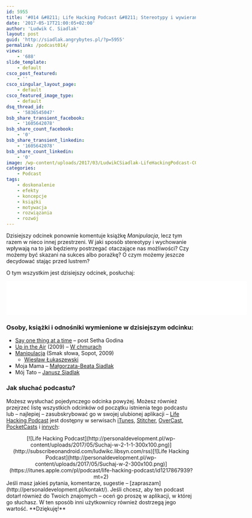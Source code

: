 ```yaml
---
id: 5955
title: '#014 &#8211; Life Hacking Podcast &#8211; Stereotypy i wywieranie wpływu &#8211; kiedy warto zacząć trenować umysł?'
date: '2017-05-17T21:00:05+02:00'
author: 'Ludwik C. Siadlak'
layout: post
guid: 'http://siadlak.angrybytes.pl/?p=5955'
permalink: /podcast014/
views:
    - '688'
slide_template:
    - default
csco_post_featured:
    - ''
csco_singular_layout_page:
    - default
csco_featured_image_type:
    - default
dsq_thread_id:
    - '5836545047'
bsb_share_transient_facebook:
    - '1605642078'
bsb_share_count_facebook:
    - '0'
bsb_share_transient_linkedin:
    - '1605642078'
bsb_share_count_linkedin:
    - '0'
image: /wp-content/uploads/2017/03/LudwikCSiadlak-LifeHackingPodcast-COVER-1.png
categories:
    - Podcast
tags:
    - doskonalenie
    - efekty
    - koncepcje
    - książki
    - motywacja
    - rozwiązania
    - rozwój
---
```


Dzisiejszy odcinek ponownie komentuje książkę *Manipulacja*, lecz tym razem w nieco innej przestrzeni. W jaki sposób stereotypy i wychowanie wpływają na to jak będziemy postrzegać otaczające nas możliwości? Czy możemy być skazani na sukces albo porażkę? O czym możemy jeszcze decydować stając przed lustrem?

O tym wszystkim jest dzisiejszy odcinek, posłuchaj:

<iframe allowfullscreen="allowfullscreen" height="90" loading="lazy" scrolling="no" src="//html5-player.libsyn.com/embed/episode/id/5374414/height/90/width/640/theme/custom/autonext/no/thumbnail/yes/autoplay/no/preload/no/no_addthis/no/direction/backward/render-playlist/no/custom-color/335da9/" style="border: none;" width="640"></iframe>

### Osoby, książki i odnośniki wymienione w dzisiejszym odcinku:

- [Say one thing at a time](http://sethgodin.typepad.com/seths_blog/2017/05/say-one-thing-at-a-time.html) – post Setha Godina
- [Up in the Air](http://www.imdb.com/title/tt1193138/) (2009) – [W chmurach](http://www.filmweb.pl/film/W+chmurach-2009-475937)
- [Manipulacja](http://lubimyczytac.pl/ksiazka/57782/manipulacja) (Smak słowa, Sopot, 2009) 
    - [Wiesław Łukaszewski](https://www.wikiwand.com/pl/Wies%C5%82aw_%C5%81ukaszewski)
- Moja Mama – [Małgorzata-Beata Siadlak](http://wewreczycy.pl/wreczyca-news-193-malgorzata_beata_siadlak___tu_mieszkam_tu_tworze.html)
- Mój Tato – [Janusz Siadlak](http://www.janusz.siadlak.pl/)

### Jak słuchać podcastu?

Możesz wysłuchać pojedynczego odcinka powyżej. Możesz również przejrzeć listę wszystkich odcinków od początku istnienia tego podcastu lub – najlepiej – zasubskrybować go w swojej ulubionej aplikacji – [Life Hacking Podcast](http://personaldevelopment.pl/podcast/) jest dostępny w serwisach [iTunes](https://itunes.apple.com/pl/podcast/life-hacking-podcast/id1217867939?mt=2), [Stitcher](http://app.stitcher.com/browse/feed/134392/details), [OverCast](https://overcast.fm/itunes1217867939/life-hacking-podcast), [PocketCasts](http://subscribeonandroid.com/ludwikc.libsyn.com/rss) i [innych](http://subscribeonandroid.com/ludwikc.libsyn.com/rss):

<div style="text-align: center;">[![Life Hacking Podcast](http://personaldevelopment.pl/wp-content/uploads/2017/05/Suchaj-w-2-1-1-300x100.png)](http://subscribeonandroid.com/ludwikc.libsyn.com/rss)[![Life Hacking Podcast](http://personaldevelopment.pl/wp-content/uploads/2017/05/Suchaj-w-2-300x100.png)](https://itunes.apple.com/pl/podcast/life-hacking-podcast/id1217867939?mt=2)

</div>Jeśli masz jakieś pytania, komentarze, sugestie – [zapraszam](http://personaldevelopment.pl/kontakt/). Jeśli chcesz, aby ten podcast dotarł również do Twoich znajomych – oceń go proszę w aplikacji, w której go słuchasz. W ten sposób inni użytkownicy również dostrzegą jego wartość. **Dziękuję!**